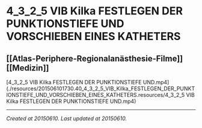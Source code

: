 # 4_3_2_5 VIB Kilka FESTLEGEN DER PUNKTIONSTIEFE UND VORSCHIEBEN EINES KATHETERS
 [[Atlas-Periphere-Regionalanästhesie-Filme]] [[Medizin]] 
---



[4\_3\_2\_5 VIB Kilka FESTLEGEN DER PUNKTIONSTIEFE UND.mp4](./resources/201506101730.40_4_3_2_5_VIB_Kilka_FESTLEGEN_DER_PUNKTIONSTIEFE_UND_VORSCHIEBEN_EINES_KATHETERS.resources/4_3_2_5 VIB Kilka FESTLEGEN DER PUNKTIONSTIEFE UND.mp4)

---

_Created at 20150610._
_Last updated at 20150610._



